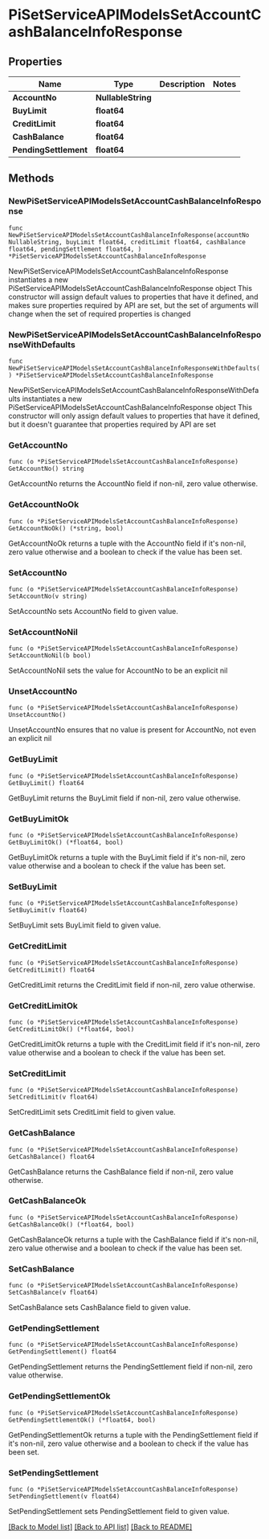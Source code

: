 # PiSetServiceAPIModelsSetAccountCashBalanceInfoResponse

## Properties

Name | Type | Description | Notes
------------ | ------------- | ------------- | -------------
**AccountNo** | **NullableString** |  | 
**BuyLimit** | **float64** |  | 
**CreditLimit** | **float64** |  | 
**CashBalance** | **float64** |  | 
**PendingSettlement** | **float64** |  | 

## Methods

### NewPiSetServiceAPIModelsSetAccountCashBalanceInfoResponse

`func NewPiSetServiceAPIModelsSetAccountCashBalanceInfoResponse(accountNo NullableString, buyLimit float64, creditLimit float64, cashBalance float64, pendingSettlement float64, ) *PiSetServiceAPIModelsSetAccountCashBalanceInfoResponse`

NewPiSetServiceAPIModelsSetAccountCashBalanceInfoResponse instantiates a new PiSetServiceAPIModelsSetAccountCashBalanceInfoResponse object
This constructor will assign default values to properties that have it defined,
and makes sure properties required by API are set, but the set of arguments
will change when the set of required properties is changed

### NewPiSetServiceAPIModelsSetAccountCashBalanceInfoResponseWithDefaults

`func NewPiSetServiceAPIModelsSetAccountCashBalanceInfoResponseWithDefaults() *PiSetServiceAPIModelsSetAccountCashBalanceInfoResponse`

NewPiSetServiceAPIModelsSetAccountCashBalanceInfoResponseWithDefaults instantiates a new PiSetServiceAPIModelsSetAccountCashBalanceInfoResponse object
This constructor will only assign default values to properties that have it defined,
but it doesn't guarantee that properties required by API are set

### GetAccountNo

`func (o *PiSetServiceAPIModelsSetAccountCashBalanceInfoResponse) GetAccountNo() string`

GetAccountNo returns the AccountNo field if non-nil, zero value otherwise.

### GetAccountNoOk

`func (o *PiSetServiceAPIModelsSetAccountCashBalanceInfoResponse) GetAccountNoOk() (*string, bool)`

GetAccountNoOk returns a tuple with the AccountNo field if it's non-nil, zero value otherwise
and a boolean to check if the value has been set.

### SetAccountNo

`func (o *PiSetServiceAPIModelsSetAccountCashBalanceInfoResponse) SetAccountNo(v string)`

SetAccountNo sets AccountNo field to given value.


### SetAccountNoNil

`func (o *PiSetServiceAPIModelsSetAccountCashBalanceInfoResponse) SetAccountNoNil(b bool)`

 SetAccountNoNil sets the value for AccountNo to be an explicit nil

### UnsetAccountNo
`func (o *PiSetServiceAPIModelsSetAccountCashBalanceInfoResponse) UnsetAccountNo()`

UnsetAccountNo ensures that no value is present for AccountNo, not even an explicit nil
### GetBuyLimit

`func (o *PiSetServiceAPIModelsSetAccountCashBalanceInfoResponse) GetBuyLimit() float64`

GetBuyLimit returns the BuyLimit field if non-nil, zero value otherwise.

### GetBuyLimitOk

`func (o *PiSetServiceAPIModelsSetAccountCashBalanceInfoResponse) GetBuyLimitOk() (*float64, bool)`

GetBuyLimitOk returns a tuple with the BuyLimit field if it's non-nil, zero value otherwise
and a boolean to check if the value has been set.

### SetBuyLimit

`func (o *PiSetServiceAPIModelsSetAccountCashBalanceInfoResponse) SetBuyLimit(v float64)`

SetBuyLimit sets BuyLimit field to given value.


### GetCreditLimit

`func (o *PiSetServiceAPIModelsSetAccountCashBalanceInfoResponse) GetCreditLimit() float64`

GetCreditLimit returns the CreditLimit field if non-nil, zero value otherwise.

### GetCreditLimitOk

`func (o *PiSetServiceAPIModelsSetAccountCashBalanceInfoResponse) GetCreditLimitOk() (*float64, bool)`

GetCreditLimitOk returns a tuple with the CreditLimit field if it's non-nil, zero value otherwise
and a boolean to check if the value has been set.

### SetCreditLimit

`func (o *PiSetServiceAPIModelsSetAccountCashBalanceInfoResponse) SetCreditLimit(v float64)`

SetCreditLimit sets CreditLimit field to given value.


### GetCashBalance

`func (o *PiSetServiceAPIModelsSetAccountCashBalanceInfoResponse) GetCashBalance() float64`

GetCashBalance returns the CashBalance field if non-nil, zero value otherwise.

### GetCashBalanceOk

`func (o *PiSetServiceAPIModelsSetAccountCashBalanceInfoResponse) GetCashBalanceOk() (*float64, bool)`

GetCashBalanceOk returns a tuple with the CashBalance field if it's non-nil, zero value otherwise
and a boolean to check if the value has been set.

### SetCashBalance

`func (o *PiSetServiceAPIModelsSetAccountCashBalanceInfoResponse) SetCashBalance(v float64)`

SetCashBalance sets CashBalance field to given value.


### GetPendingSettlement

`func (o *PiSetServiceAPIModelsSetAccountCashBalanceInfoResponse) GetPendingSettlement() float64`

GetPendingSettlement returns the PendingSettlement field if non-nil, zero value otherwise.

### GetPendingSettlementOk

`func (o *PiSetServiceAPIModelsSetAccountCashBalanceInfoResponse) GetPendingSettlementOk() (*float64, bool)`

GetPendingSettlementOk returns a tuple with the PendingSettlement field if it's non-nil, zero value otherwise
and a boolean to check if the value has been set.

### SetPendingSettlement

`func (o *PiSetServiceAPIModelsSetAccountCashBalanceInfoResponse) SetPendingSettlement(v float64)`

SetPendingSettlement sets PendingSettlement field to given value.



[[Back to Model list]](../README.md#documentation-for-models) [[Back to API list]](../README.md#documentation-for-api-endpoints) [[Back to README]](../README.md)



